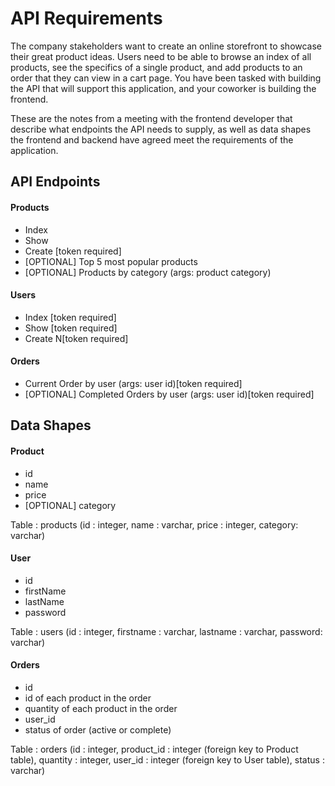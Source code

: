 # API Requirements
The company stakeholders want to create an online storefront to showcase their great product ideas. Users need to be able to browse an index of all products, see the specifics of a single product, and add products to an order that they can view in a cart page. You have been tasked with building the API that will support this application, and your coworker is building the frontend.

These are the notes from a meeting with the frontend developer that describe what endpoints the API needs to supply, as well as data shapes the frontend and backend have agreed meet the requirements of the application. 

## API Endpoints
#### Products
- Index 
- Show
- Create [token required]
- [OPTIONAL] Top 5 most popular products 
- [OPTIONAL] Products by category (args: product category)

#### Users
- Index [token required]
- Show [token required]
- Create N[token required]

#### Orders
- Current Order by user (args: user id)[token required]
- [OPTIONAL] Completed Orders by user (args: user id)[token required]

## Data Shapes
#### Product
-  id
- name
- price
- [OPTIONAL] category

Table : products (id : integer, name : varchar, price : integer, category: varchar)

#### User
- id
- firstName
- lastName
- password

Table : users (id : integer, firstname : varchar, lastname : varchar, password: varchar)

#### Orders
- id
- id of each product in the order
- quantity of each product in the order
- user_id
- status of order (active or complete)

Table : orders (id : integer, product_id : integer (foreign key to Product table), quantity : integer, user_id : integer (foreign key to User table), status : varchar)

